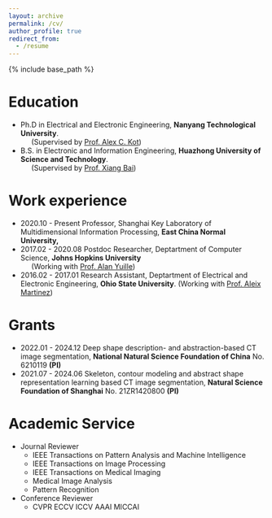 ```yaml
---
layout: archive
permalink: /cv/
author_profile: true
redirect_from:
  - /resume
---
```


{% include base_path %}

Education
======
* Ph.D in Electrical and Electronic Engineering, **Nanyang Technological University**. <br>
&ensp;&ensp;&ensp;(Supervised by [Prof. Alex C. Kot](https://personal.ntu.edu.sg/eackot/index.html)) 
* B.S. in Electronic and Information Engineering, **Huazhong University of Science and Technology**.  <br>
&ensp;&ensp;&ensp;(Supervised by [Prof. Xiang Bai](http://cloud.eic.hust.edu.cn:8071/~xbai/))

Work experience
======
* 2020.10 - Present Professor, Shanghai Key Laboratory of Multidimensional Information Processing, **East China Normal University,** 
* 2017.02 - 2020.08 Postdoc Researcher, Deptartment of Computer Science, **Johns Hopkins University** <br>
&ensp;&ensp;&ensp;(Working with [Prof. Alan Yuille](http://www.cs.jhu.edu/~ayuille/))
* 2016.02 - 2017.01 Research Assistant, Deptartment of Electrical and Electronic Engineering, **Ohio State University**. (Working with [Prof. Aleix Martinez](http://www2.ece.ohio-state.edu/~aleix/))				   

Grants
======
* 2022.01 - 2024.12       Deep shape description- and abstraction-based CT image segmentation, **National Natural Science Foundation of China** No. 6210119 **(PI)**
* 2021.07 - 2024.06	  Skeleton, contour modeling and abstract shape representation learning based CT image segmentation, **Natural Science Foundation of Shanghai** No. 21ZR1420800 **(PI)**

Academic Service
======
* Journal Reviewer	
	* IEEE Transactions on Pattern Analysis and Machine Intelligence
    * IEEE Transactions on Image Processing
	* IEEE Transactions on Medical Imaging
    * Medical Image Analysis
	* Pattern Recognition
* Conference Reviewer
	* CVPR ECCV ICCV AAAI MICCAI

